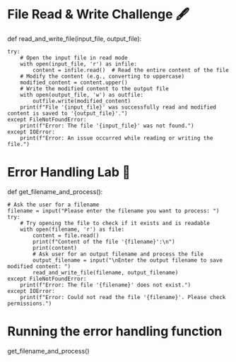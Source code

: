 # File Read & Write Challenge 🖋️

def read_and_write_file(input_file, output_file):

    try:
        # Open the input file in read mode
        with open(input_file, 'r') as infile:
            content = infile.read()  # Read the entire content of the file
        # Modify the content (e.g., converting to uppercase)
        modified_content = content.upper()
        # Write the modified content to the output file
        with open(output_file, 'w') as outfile:
            outfile.write(modified_content)
        print(f"File '{input_file}' was successfully read and modified content is saved to '{output_file}'.")
    except FileNotFoundError:
        print(f"Error: The file '{input_file}' was not found.")
    except IOError:
        print(f"Error: An issue occurred while reading or writing the file.")

# Error Handling Lab 🧪

def get_filename_and_process():

    # Ask the user for a filename
    filename = input("Please enter the filename you want to process: ")
    try:
        # Try opening the file to check if it exists and is readable
        with open(filename, 'r') as file:
            content = file.read()
            print(f"Content of the file '{filename}':\n")
            print(content)
            # Ask user for an output filename and process the file
            output_filename = input("\nEnter the output filename to save modified content: ")
            read_and_write_file(filename, output_filename)
    except FileNotFoundError:
        print(f"Error: The file '{filename}' does not exist.")
    except IOError:
        print(f"Error: Could not read the file '{filename}'. Please check permissions.")

# Running the error handling function
get_filename_and_process()
